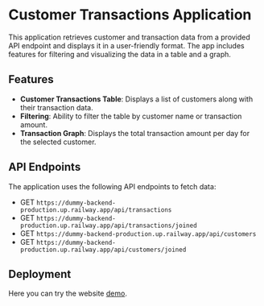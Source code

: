 # Customer Transactions Application

This application retrieves customer and transaction data from a provided API endpoint and displays it in a user-friendly format. The app includes features for filtering and visualizing the data in a table and a graph.

## Features

- **Customer Transactions Table**: Displays a list of customers along with their transaction data.
- **Filtering**: Ability to filter the table by customer name or transaction amount.
- **Transaction Graph**: Displays the total transaction amount per day for the selected customer.


## API Endpoints

The application uses the following API endpoints to fetch data:
  - GET `https://dummy-backend-production.up.railway.app/api/transactions` 
  - GET `https://dummy-backend-production.up.railway.app/api/transactions/joined` 
  - GET `https://dummy-backend-production.up.railway.app/api/customers` 
  - GET `https://dummy-backend-production.up.railway.app/api/customers/joined`

## Deployment
Here you can try the website [demo](https://route-frontend-task-eight.vercel.app/).
